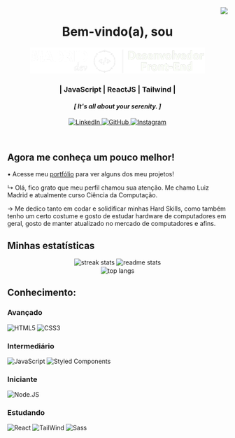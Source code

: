 <img align="right" src="https://visitor-badge.laobi.icu/badge?page_id=LuizMadrid.LuizMadrid" />
<!-- ↓↓ ########## CABEÇARIO ########## ↓↓ -->

**<h1 align="center">Bem-vindo(a), sou</h1>**

<div align="center">
   <img width="400" src="images/LUIZ MADRID LOGO NOVO (letra branca).png" />
   <br />
   <h3> | JavaScript | ReactJS | Tailwind | </h3>
</div>

<h4 align="center">
   <i>[ It's all about your serenity. ]</i>
</h4>

<!-- ↓↓ Links de Contato ↓↓ -->
<p align='center'>
   <a href="https://www.linkedin.com/in/luiz-madrid/" target="_blank">
      <img height="30" alt="LinkedIn" title="LinkedIn"
      src="https://www.vectorlogo.zone/logos/linkedin/linkedin-tile.svg">
   </a>
   <a href="https://github.com/LuizMadrid" target="_blank">
      <img height="30" alt="GitHub" title="GitHub"
      src="https://www.vectorlogo.zone/logos/github/github-tile.svg">
   </a>
   <a href="https://www.instagram.com/luixz.madrid/" target="_blank">
      <img height="30" alt="Instagram" title="Instagram"
      src="https://www.vectorlogo.zone/logos/instagram/instagram-icon.svg">
   </a>
</p>
<!-- ↑↑ Links de Contato ↑↑ -->

<!-- ↑↑ ########## CABEÇARIO ########## ↑↑ -->

<!-- ===========XXX=========== -->

<br />

**<h2> Agora me conheça um pouco melhor! </h2>**

• Acesse meu [portfólio](https://luizmadrid.github.io) para ver alguns dos meu projetos!

↳ Olá, fico grato que meu perfil chamou sua atenção. Me chamo Luiz Madrid e atualmente curso Ciência da Computação.

→ Me dedico tanto em codar e solidificar minhas Hard Skills, como também tenho um certo costume e gosto de estudar hardware de computadores em geral, gosto de manter atualizado no mercado de computadores e afins.

**<h2>Minhas estatísticas</h2>**

<div align=center>
  <img width=410 src="https://streak-stats.demolab.com/?user=LuizMadrid&count_private=true&theme=codeSTACKr&border_radius=10" alt="streak stats"/>
  <img width=390 src="https://github-readme-stats.vercel.app/api?username=LuizMadrid&show_icons=true&theme=codeSTACKr&rank_icon&border_radius=10" alt="readme stats" />
  <br/>
  <img width=325 align="center" src="https://github-readme-stats.vercel.app/api/top-langs/?username=LuizMadrid&hide=HTML&langs_count=8&layout=compact&theme=codeSTACKr&border_radius=10&size_weight=0.5&count_weight=0.5&exclude_repo=github-readme-stats" alt="top langs" />
</div>

**<h2> Conhecimento:</h2>**

**<h3>Avançado</h3>**

<img height="40" title="HTML5" 
   src="https://www.vectorlogo.zone/logos/w3_html5/w3_html5-icon.svg">
<img height="40" title="CSS3" 
   src="https://www.vectorlogo.zone/logos/w3_css/w3_css-icon.svg">

**<h3>Intermediário</h3>**

<img height="40" title="JavaScript" 
   src="https://upload.vectorlogo.zone/logos/javascript/images/239ec8a4-163e-4792-83b6-3f6d96911757.svg">
<img height="40" title="Styled Components" 
   src="https://upload.vectorlogo.zone/logos/styled-components/images/5f59240a-d7b6-4314-bba8-0e799745b69c.svg">

**<h3>Iniciante</h3>**

<img height="40" title="Node.JS" 
   src="https://www.vectorlogo.zone/logos/nodejs/nodejs-icon.svg">

**<h3>Estudando</h3>**

<img height="40" title="React" 
   src="https://www.vectorlogo.zone/logos/reactjs/reactjs-icon.svg">
<img height="40" title="TailWind" 
   src="https://www.vectorlogo.zone/logos/tailwindcss/tailwindcss-icon.svg">
<img height="40" title="Sass" 
   src="https://www.vectorlogo.zone/logos/sass-lang/sass-lang-icon.svg">

